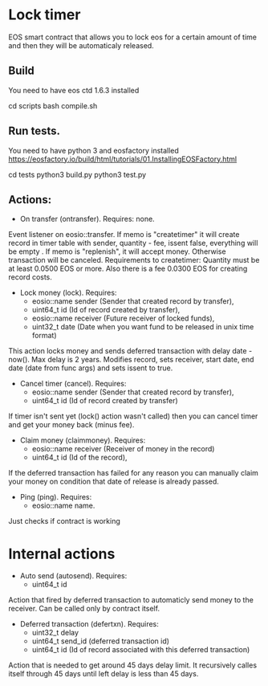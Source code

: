 # Lock timer
EOS smart contract that allows you to lock eos for a certain amount of time and then they will be automaticaly released.


## Build

You need to have eos ctd 1.6.3 installed

cd scripts
bash compile.sh

## Run tests.

You need to have python 3 and eosfactory installed https://eosfactory.io/build/html/tutorials/01.InstallingEOSFactory.html

cd tests
python3 build.py
python3 test.py

## Actions:

* On transfer (ontransfer). Requires: none.

Event listener on eosio::transfer. If memo is "createtimer" it will create record in timer table with sender, quantity - fee, issent false, everything will be empty . If memo is "replenish", it will accept money. Otherwise transaction will be canceled.
Requirements to createtimer: Quantity must be at least 0.0500 EOS or more. Also there is a fee 0.0300 EOS for creating record costs.

* Lock money (lock). Requires:
  * eosio::name sender (Sender that created record by transfer),
  * uint64_t id (Id of record created by transfer),
  * eosio::name receiver (Future receiver of locked funds),
  * uint32_t date (Date when you want fund to be released in unix time format)

This action locks money and sends deferred transaction with delay date - now(). Max delay is 2 years.
Modifies record, sets receiver, start date, end date (date from func args) and sets issent to true.

* Cancel timer (cancel). Requires:
  * eosio::name sender (Sender that created record by transfer),
  * uint64_t id (Id of record created by transfer)

If timer isn't sent yet (lock() action wasn't called) then you can cancel timer and get your money back (minus fee).

* Claim money (claimmoney). Requires:
  * eosio::name receiver (Receiver of money in the record)
  * uint64_t id (Id of the record),

If the deferred transaction has failed for any reason you can manually claim your money on condition that date of release is already passed.

* Ping (ping). Requires:
  * eosio::name name.

Just checks if contract is working

# Internal actions

* Auto send (autosend). Requires:
  * uint64_t id

Action that fired by deferred transaction to automaticly send money to the receiver. Can be called only by contract itself.

* Deferred transaction (defertxn). Requires:
  * uint32_t delay
  * uint64_t send_id (deferred transaction id)
  * uint64_t id (Id of record associated with this deferred transaction)

Action that is needed to get around 45 days delay limit. It recursively calles itself through 45 days until left delay is less than 45 days.
